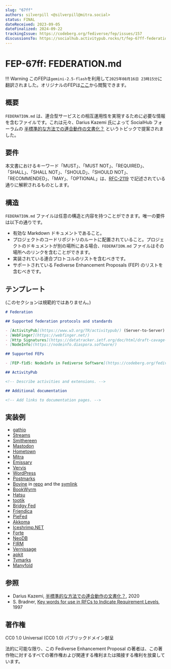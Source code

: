 ```yaml
---
slug: "67ff"
authors: silverpill <@silverpill@mitra.social>
status: FINAL
dateReceived: 2023-09-05
dateFinalized: 2024-09-22
trackingIssue: https://codeberg.org/fediverse/fep/issues/157
discussionsTo: https://socialhub.activitypub.rocks/t/fep-67ff-federation-md/3555
---
```


# FEP-67ff: FEDERATION.md

!!! Warning
    このFEPは`gemini-2.5-flash`を利用して`2025年08月16日 23時15分`に翻訳されました。オリジナルのFEPは[ここ](https://codeberg.org/fediverse/fep/src/branch/main/fep/67ff/fep-67ff.md)から閲覧できます。

## 概要

`FEDERATION.md` は、連合型サービスとの相互運用性を実現するために必要な情報を含むファイルです。これは元々、Darius Kazemi 氏によって SocialHub フォーラムの [半標準的な方法での連合動作の文書化？] というトピックで提案されました。

## 要件

本文書におけるキーワード「MUST」、「MUST NOT」、「REQUIRED」、「SHALL」、「SHALL NOT」、「SHOULD」、「SHOULD NOT」、「RECOMMENDED」、「MAY」、「OPTIONAL」は、[RFC-2119] で記述されている通りに解釈されるものとします。

## 構造

`FEDERATION.md` ファイルは任意の構造と内容を持つことができます。唯一の要件は以下の通りです。

- 有効な Markdown ドキュメントであること。
- プロジェクトのコードリポジトリのルートに配置されていること。プロジェクトのドキュメントが別の場所にある場合、`FEDERATION.md` ファイルはその場所へのリンクを含むことができます。
- 実装されている連合プロトコルのリストを含むべきです。
- サポートされている Fediverse Enhancement Proposals (FEP) のリストを含むべきです。

## テンプレート

(このセクションは規範的ではありません。)

```markdown
# Federation

## Supported federation protocols and standards

- [ActivityPub](https://www.w3.org/TR/activitypub/) (Server-to-Server)
- [WebFinger](https://webfinger.net/)
- [Http Signatures](https://datatracker.ietf.org/doc/html/draft-cavage-http-signatures)
- [NodeInfo](https://nodeinfo.diaspora.software/)

## Supported FEPs

- [FEP-f1d5: NodeInfo in Fediverse Software](https://codeberg.org/fediverse/fep/src/branch/main/fep/f1d5/fep-f1d5.md)

## ActivityPub

<!-- Describe activities and extensions. -->

## Additional documentation

<!-- Add links to documentation pages. -->
```

## 実装例

- [gathio](https://github.com/lowercasename/gathio/blob/main/FEDERATION.md)
- [Streams](https://codeberg.org/streams/streams/src/branch/dev/FEDERATION.md)
- [Smithereen](https://github.com/grishka/Smithereen/blob/master/FEDERATION.md)
- [Mastodon](https://github.com/mastodon/mastodon/blob/main/FEDERATION.md)
- [Hometown](https://github.com/hometown-fork/hometown/blob/hometown-dev/FEDERATION.md)
- [Mitra](https://codeberg.org/silverpill/mitra/src/branch/main/FEDERATION.md)
- [Emissary](https://github.com/EmissarySocial/emissary/blob/main/FEDERATION.md)
- [Vervis](https://codeberg.org/ForgeFed/Vervis/src/branch/main/FEDERATION.md)
- [WordPress](https://github.com/Automattic/wordpress-activitypub/blob/master/FEDERATION.md)
- [Postmarks](https://github.com/ckolderup/postmarks/blob/main/FEDERATION.md)
- [Bovine](https://bovine-herd.readthedocs.io/en/latest/FEDERATION/) in [repo](https://codeberg.org/bovine/bovine/src/branch/main/bovine_herd/docs/docs/FEDERATION.md) and the [symlink](https://codeberg.org/bovine/bovine/src/branch/main/FEDERATION.md)
- [BookWyrm](https://github.com/bookwyrm-social/bookwyrm/blob/main/FEDERATION.md)
- [Hatsu](https://github.com/importantimport/hatsu/blob/main/FEDERATION.md)
- [tootik](https://github.com/dimkr/tootik/blob/main/FEDERATION.md)
- [Bridgy Fed](https://github.com/snarfed/bridgy-fed/blob/main/FEDERATION.md)
- [Friendica](https://git.friendi.ca/friendica/friendica/src/branch/develop/FEDERATION.md)
- [PieFed](https://codeberg.org/rimu/pyfedi/src/branch/main/FEDERATION.md)
- [Akkoma](https://akkoma.dev/AkkomaGang/akkoma/src/branch/stable/FEDERATION.md)
- [Iceshrimp.NET](https://iceshrimp.dev/iceshrimp/Iceshrimp.NET/src/branch/dev/FEDERATION.md)
- [Forte](https://codeberg.org/fortified/forte/src/branch/dev/FEDERATION.md)
- [NeoDB](https://github.com/neodb-social/neodb/blob/main/FEDERATION.md)
- [FIRM](https://github.com/steve-bate/firm/blob/main/FEDERATION.md)
- [Vernissage](https://github.com/VernissageApp/VernissageServer/blob/main/FEDERATION.md)
- [apkit](https://github.com/fedi-libs/apkit/blob/main/FEDERATION.md)
- [Tvmarks](https://github.com/stefanhayden/tvmarks/blob/main/FEDERATION.md)
- [Manyfold](https://github.com/manyfold3d/manyfold/blob/main/FEDERATION.md)

## 参照

- Darius Kazemi, [半標準的な方法での連合動作の文書化？][半標準的な方法での連合動作の文書化？], 2020
- S. Bradner, [Key words for use in RFCs to Indicate Requirement Levels][RFC-2119], 1997

[半標準的な方法での連合動作の文書化？]: https://socialhub.activitypub.rocks/t/documenting-federation-behavior-in-a-semi-standard-way/453
[RFC-2119]: https://tools.ietf.org/html/rfc2119.html

## 著作権

CC0 1.0 Universal (CC0 1.0) パブリックドメイン献呈

法的に可能な限り、この Fediverse Enhancement Proposal の著者は、この著作物に対するすべての著作権および関連する権利または隣接する権利を放棄しています。